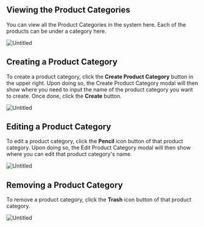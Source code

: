 ## Viewing the Product Categories

You can view all the Product Categories in the system here. Each of the products can be under a category here.

![Untitled](/images/Untitled%2091.png)

## Creating a Product Category

To create a product category, click the **Create Product Category** button in the upper right. Upon doing so, the Create Product Category modal will then show where you need to input the name of the product category you want to create. Once done, click the **Create** button.

![Untitled](/images/Untitled%2092.png)

## Editing a Product Category

To edit a product category, click the **Pencil** icon button of that product category. Upon doing so, the Edit Product Category modal will then show where you can edit that product category's name.

![Untitled](/images/Untitled%2093.png)

## Removing a Product Category

To remove a product category, click the **Trash** icon button of that product category.

![Untitled](/images/Untitled%2094.png)
